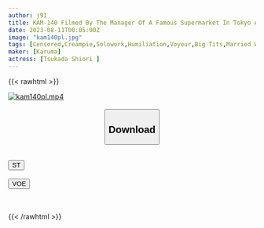 ```yaml
---
author: j91
title: KAM-140 Filmed By The Manager Of A Famous Supermarket In Tokyo A Video Of A Beautiful Busty Wife Who Shoplifted With A Big Penis 20cm Cannon And A Vicious Erotic Store Manager Creampied Shiori Tsukada
date: 2023-08-11T00:05:00Z
image: "kam140pl.jpg"
tags: [Censored,Creampie,Solowork,Humiliation,Voyeur,Big Tits,Married Woman	 ]
maker: [Karuma]
actress: [Tsukada Shiori ]
---
```



{{< rawhtml >}}

<div class="video" data-videoid="61RagzyYJlcxPG">
    <a href="javascript:;">
        <img src="https://my.j91.asia/posts/kam140pl/kam140pl.jpg" width="WIDTH" height="HEIGHT" alt="kam140pl.mp4" loading="lazy">
    </a>
</div>

<script type="text/javascript" src="https://j91.asia/asset/on-demand-st.js"></script>

<br>
  <link rel="stylesheet" href="https://j91.asia/asset/bs5.css">
  
  <center>
  <button class="btn btn-primary" type="button" data-bs-toggle="collapse" data-bs-target=".multi-collapse" aria-expanded="false" aria-controls="multiCollapseExample1 multiCollapseExample2"><h2>Download</h2></button></center>
</p>
<div class="row">
  <div class="col">
    <div class="collapse multi-collapse" id="multiCollapseExample1">
      <div class="card card-body">
	      	      <br>
<div class="buttons">  
<a href="https://streamtape.to/v/61RagzyYJlcxPG"><button class="btn-hover color-3"><i class="fa fa-download"></i> ST</button></a></div>
    </div>
  </div>
</div>
  <div class="col">
    <div class="collapse multi-collapse" id="multiCollapseExample2">
      <div class="card card-body">
	      <br>
<div class="buttons">
    <a href="https://voe.sx/xbqmudyztrgm"><button class="btn-hover color-9"><i class="fa fa-download"></i> VOE</button></a></div>
<br><br>
      </div>
    </div>
  </div>
</div>

{{< /rawhtml >}}